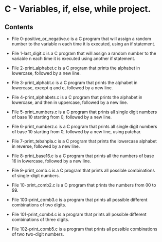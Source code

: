 # C - Variables, if, else, while project.

## Contents
* File 0-positive_or_negative.c is a C program that will assign a random number to the variable n each time it is executed, using an if statement.

* File 1-last_digit.c is a C program that will assign a random number to the variable n each time it is executed using another if statement.

* File 2-print_alphabet.c is a C program that prints the alphabet in lowercase, followed by a new line.

* File 3-print_alphabt.c is a C program that prints the alphabet in lowercase, except q and e, followed by a new line.

* File 4-print_alphabets.c is a C program that prints the alphabet in lowercase, and then in uppercase, followed by a new line.

* File 5-print_numbers.c is a C program that prints all single digit numbers of base 10 starting from 0, followed by a new line.

* File 6-print_numberz.c is a C program that prints all single digit numbers of base 10 starting from 0, followed by a new line, using putchar.

* File 7-print_tebahpla.c is a C program that prints the lowercase alphabet in reverse, followed by a new line.

* File 8-print_base16.c is a C program that prints all the numbers of base 16 in lowercase, followed by a new line.

* File 9-print_comb.c is a C program that prints all possible combinations of single-digit numbers.

* File 10-print_comb2.c is a C program that prints the numbers from 00 to 99.

* File 100-print_comb3.c is a program that prints all possible different combinations of two digits.

* File 101-print_comb4.c is a program that prints all possible different combinations of three digits.

* File 102-print_comb5.c is a program that prints all possible combinations of two two-digit numbers.
